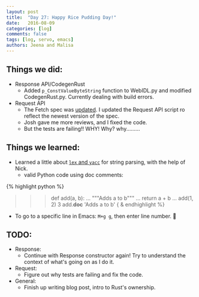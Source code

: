 ```yaml
---
layout: post
title:  "Day 27: Happy Rice Pudding Day!"
date:   2016-08-09
categories: [log]
comments: false
tags: [log, servo, emacs]
authors: Jeena and Malisa
---
```


## Things we did:
- Response API/CodegenRust
    - Added `p_ConstValueByteString` function to WebIDL.py and modified CodegenRust.py. Currently dealing with build errors.
- Request API
    - The Fetch spec was [updated](https://github.com/whatwg/fetch/pull/359). I updated the Request API script ro reflect the newest version of the spec.
    - Josh gave me more reviews, and I fixed the code.
    - But the tests are failing!! WHY! Why? why.........

## Things we learned:
- Learned a little about [`lex` and `yacc`](http://www.dabeaz.com/ply/ply.html) for string parsing, with the help of Nick.
  - valid Python code using doc comments:

{% highlight python %}
>>> def add(a, b):
...     """Adds a to b"""
...     return a + b
...
>>> add(1, 2)
3
>>> add.__doc__
'Adds a to b'
{ & endhighlight %}

- To go to a specific line in Emacs: `M+g g`, then enter line number. :tropical_drink:

## TODO:
- Response:
  - Continue with Response constructor again! Try to understand the context of what's going on as I do it.
- Request:
    - Figure out why tests are failing and fix the code.
- General:
    - Finish up writing blog post, intro to Rust's ownership.
